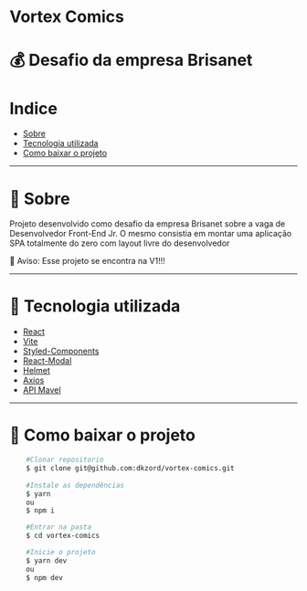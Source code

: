 # Vortex Comics

# 💰 Desafio da empresa Brisanet


# Indice
- [Sobre](#-sobre)
- [Tecnologia utilizada](#-tecnologia-utilizada)
- [Como baixar o projeto](#-como-baixar-o-projeto)

---

# 📜 Sobre

Projeto desenvolvido como desafio da empresa Brisanet sobre a vaga de Desenvolvedor Front-End Jr.
O mesmo consistia em montar uma aplicação SPA totalmente do zero com layout livre do desenvolvedor

🛑 Aviso: Esse projeto se encontra na V1!!!

---

# 📘 Tecnologia utilizada

- [React](https://pt-br.reactjs.org/)
- [Vite](https://vitejs.dev/)
- [Styled-Components](https://styled-components.com/)
- [React-Modal](https://github.com/reactjs/react-modal)
- [Helmet](https://github.com/nfl/react-helmet)
- [Axios](https://axios-http.com/)
- [API Mavel](https://developer.marvel.com/docs)

---

# 📁 Como baixar o projeto

```bash
    #Clonar repositorio
    $ git clone git@github.com:dkzord/vortex-comics.git
    
    #Instale as dependências
    $ yarn 
    ou
    $ npm i

    #Entrar na pasta
    $ cd vortex-comics

    #Inicie o projeto
    $ yarn dev
    ou
    $ npm dev
```
